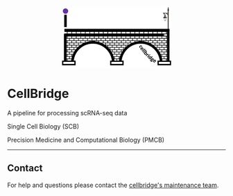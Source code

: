 
<p align="center" width="100%">
<img width="50%" src="cellbridge_logo.png"> 
</p>

# CellBridge

A pipeline for processing scRNA-seq data

Single Cell Biology (SCB)

Precision Medicine and Computational Biology (PMCB) 

---

## Contact

For help and questions please contact the [cellbridge's maintenance team](mailto:nima.nouri@sanofi.com).
